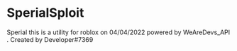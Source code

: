 # SperialSploit
Sperial this is a utility for roblox on 
04/04/2022 powered by WeAreDevs_API . 
Created by Developer#7369
